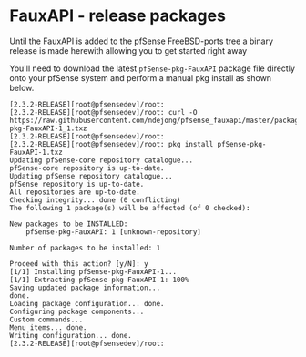 # FauxAPI - release packages

Until the FauxAPI is added to the pfSense FreeBSD-ports tree a binary release is
made herewith allowing you to get started right away

You'll need to download the latest `pfSense-pkg-FauxAPI` package file directly 
onto your pfSense system and perform a manual pkg install as shown below.

```
[2.3.2-RELEASE][root@pfsensedev]/root: 
[2.3.2-RELEASE][root@pfsensedev]/root: curl -O https://raw.githubusercontent.com/ndejong/pfsense_fauxapi/master/package/pfSense-pkg-FauxAPI-1_1.txz
[2.3.2-RELEASE][root@pfsensedev]/root: 
[2.3.2-RELEASE][root@pfsensedev]/root: pkg install pfSense-pkg-FauxAPI-1.txz
Updating pfSense-core repository catalogue...
pfSense-core repository is up-to-date.
Updating pfSense repository catalogue...
pfSense repository is up-to-date.
All repositories are up-to-date.
Checking integrity... done (0 conflicting)
The following 1 package(s) will be affected (of 0 checked):

New packages to be INSTALLED:
	pfSense-pkg-FauxAPI: 1 [unknown-repository]

Number of packages to be installed: 1

Proceed with this action? [y/N]: y
[1/1] Installing pfSense-pkg-FauxAPI-1...
[1/1] Extracting pfSense-pkg-FauxAPI-1: 100%
Saving updated package information...
done.
Loading package configuration... done.
Configuring package components...
Custom commands...
Menu items... done.
Writing configuration... done.
[2.3.2-RELEASE][root@pfsensedev]/root: 
```
